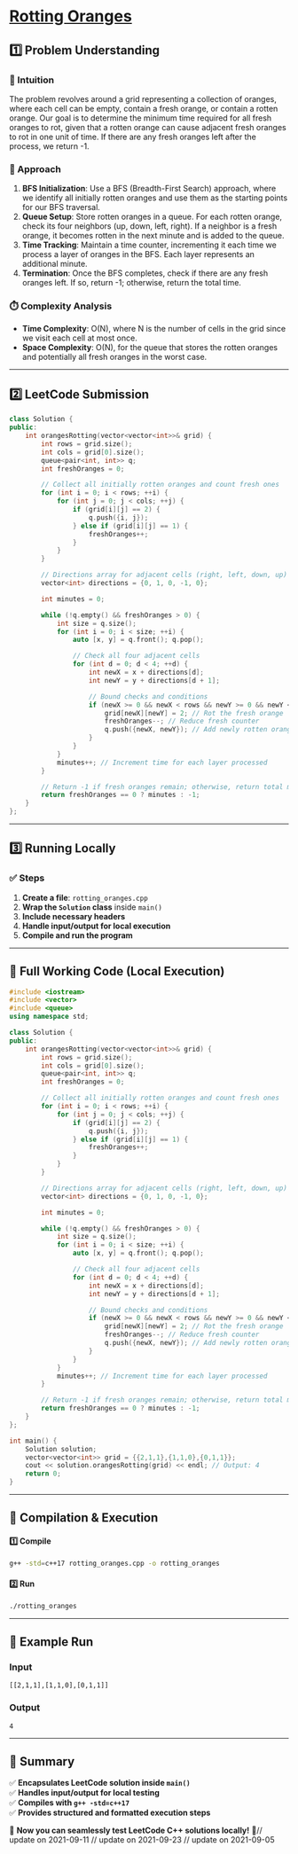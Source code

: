 # **[Rotting Oranges](https://leetcode.com/problems/rotting-oranges/description/)**  

## **1️⃣ Problem Understanding**  
### **📌 Intuition**  
The problem revolves around a grid representing a collection of oranges, where each cell can be empty, contain a fresh orange, or contain a rotten orange. Our goal is to determine the minimum time required for all fresh oranges to rot, given that a rotten orange can cause adjacent fresh oranges to rot in one unit of time. If there are any fresh oranges left after the process, we return -1. 

### **🚀 Approach**  
1. **BFS Initialization**: Use a BFS (Breadth-First Search) approach, where we identify all initially rotten oranges and use them as the starting points for our BFS traversal.
2. **Queue Setup**: Store rotten oranges in a queue. For each rotten orange, check its four neighbors (up, down, left, right). If a neighbor is a fresh orange, it becomes rotten in the next minute and is added to the queue.
3. **Time Tracking**: Maintain a time counter, incrementing it each time we process a layer of oranges in the BFS. Each layer represents an additional minute.
4. **Termination**: Once the BFS completes, check if there are any fresh oranges left. If so, return -1; otherwise, return the total time.

### **⏱️ Complexity Analysis**  
- **Time Complexity**: O(N), where N is the number of cells in the grid since we visit each cell at most once.
- **Space Complexity**: O(N), for the queue that stores the rotten oranges and potentially all fresh oranges in the worst case.

---  

## **2️⃣ LeetCode Submission**  
```cpp
class Solution {
public:
    int orangesRotting(vector<vector<int>>& grid) {
        int rows = grid.size();
        int cols = grid[0].size();
        queue<pair<int, int>> q;
        int freshOranges = 0;

        // Collect all initially rotten oranges and count fresh ones
        for (int i = 0; i < rows; ++i) {
            for (int j = 0; j < cols; ++j) {
                if (grid[i][j] == 2) {
                    q.push({i, j});
                } else if (grid[i][j] == 1) {
                    freshOranges++;
                }
            }
        }

        // Directions array for adjacent cells (right, left, down, up)
        vector<int> directions = {0, 1, 0, -1, 0};

        int minutes = 0;

        while (!q.empty() && freshOranges > 0) {
            int size = q.size();
            for (int i = 0; i < size; ++i) {
                auto [x, y] = q.front(); q.pop();

                // Check all four adjacent cells
                for (int d = 0; d < 4; ++d) {
                    int newX = x + directions[d];
                    int newY = y + directions[d + 1];

                    // Bound checks and conditions
                    if (newX >= 0 && newX < rows && newY >= 0 && newY < cols && grid[newX][newY] == 1) {
                        grid[newX][newY] = 2; // Rot the fresh orange
                        freshOranges--; // Reduce fresh counter
                        q.push({newX, newY}); // Add newly rotten orange to queue
                    }
                }
            }
            minutes++; // Increment time for each layer processed
        }

        // Return -1 if fresh oranges remain; otherwise, return total minutes
        return freshOranges == 0 ? minutes : -1;
    }
};
```  

---  

## **3️⃣ Running Locally**  
### **✅ Steps**  
1. **Create a file**: `rotting_oranges.cpp`  
2. **Wrap the `Solution` class** inside `main()`  
3. **Include necessary headers**  
4. **Handle input/output for local execution**  
5. **Compile and run the program**  

---  

## **📝 Full Working Code (Local Execution)**  
```cpp
#include <iostream>
#include <vector>
#include <queue>
using namespace std;

class Solution {
public:
    int orangesRotting(vector<vector<int>>& grid) {
        int rows = grid.size();
        int cols = grid[0].size();
        queue<pair<int, int>> q;
        int freshOranges = 0;

        // Collect all initially rotten oranges and count fresh ones
        for (int i = 0; i < rows; ++i) {
            for (int j = 0; j < cols; ++j) {
                if (grid[i][j] == 2) {
                    q.push({i, j});
                } else if (grid[i][j] == 1) {
                    freshOranges++;
                }
            }
        }

        // Directions array for adjacent cells (right, left, down, up)
        vector<int> directions = {0, 1, 0, -1, 0};

        int minutes = 0;

        while (!q.empty() && freshOranges > 0) {
            int size = q.size();
            for (int i = 0; i < size; ++i) {
                auto [x, y] = q.front(); q.pop();

                // Check all four adjacent cells
                for (int d = 0; d < 4; ++d) {
                    int newX = x + directions[d];
                    int newY = y + directions[d + 1];

                    // Bound checks and conditions
                    if (newX >= 0 && newX < rows && newY >= 0 && newY < cols && grid[newX][newY] == 1) {
                        grid[newX][newY] = 2; // Rot the fresh orange
                        freshOranges--; // Reduce fresh counter
                        q.push({newX, newY}); // Add newly rotten orange to queue
                    }
                }
            }
            minutes++; // Increment time for each layer processed
        }

        // Return -1 if fresh oranges remain; otherwise, return total minutes
        return freshOranges == 0 ? minutes : -1;
    }
};

int main() {
    Solution solution;
    vector<vector<int>> grid = {{2,1,1},{1,1,0},{0,1,1}};
    cout << solution.orangesRotting(grid) << endl; // Output: 4
    return 0;
}
```  

---  

## **🔧 Compilation & Execution**  
#### **1️⃣ Compile**  
```bash
g++ -std=c++17 rotting_oranges.cpp -o rotting_oranges
```  

#### **2️⃣ Run**  
```bash
./rotting_oranges
```  

---  

## **🎯 Example Run**  
### **Input**  
```
[[2,1,1],[1,1,0],[0,1,1]]
```  
### **Output**  
```
4
```  

---  

## **📌 Summary**  
✅ **Encapsulates LeetCode solution inside `main()`**  
✅ **Handles input/output for local testing**  
✅ **Compiles with `g++ -std=c++17`**  
✅ **Provides structured and formatted execution steps**  

🚀 **Now you can seamlessly test LeetCode C++ solutions locally!** 🚀// update on 2021-09-11
// update on 2021-09-23
// update on 2021-09-05

